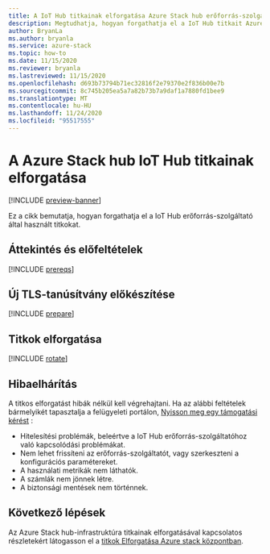 ```yaml
---
title: A IoT Hub titkainak elforgatása Azure Stack hub erőforrás-szolgáltatón
description: Megtudhatja, hogyan forgathatja el a IoT Hub titkait Azure Stack hub erőforrás-szolgáltatón
author: BryanLa
ms.author: bryanla
ms.service: azure-stack
ms.topic: how-to
ms.date: 11/15/2020
ms.reviewer: bryanla
ms.lastreviewed: 11/15/2020
ms.openlocfilehash: d693b73794b71ec32816f2e79370e2f836b00e7b
ms.sourcegitcommit: 8c745b205ea5a7a82b73b7a9daf1a7880fd1bee9
ms.translationtype: MT
ms.contentlocale: hu-HU
ms.lasthandoff: 11/24/2020
ms.locfileid: "95517555"
---
```

# <a name="how-to-rotate-secrets-for-iot-hub-on-azure-stack-hub"></a>A Azure Stack hub IoT Hub titkainak elforgatása

[!INCLUDE [preview-banner](../includes/iot-hub-preview.md)]

Ez a cikk bemutatja, hogyan forgathatja el a IoT Hub erőforrás-szolgáltató által használt titkokat.

## <a name="overview-and-prerequisites"></a>Áttekintés és előfeltételek

[!INCLUDE [prereqs](../includes/resource-provider-va-rotate-secrets-prereqs.md)]

## <a name="prepare-a-new-tls-certificate"></a>Új TLS-tanúsítvány előkészítése

[!INCLUDE [prepare](../includes/resource-provider-va-rotate-secrets-prepare.md)]

## <a name="rotate-secrets"></a>Titkok elforgatása

[!INCLUDE [rotate](../includes/resource-provider-va-rotate-secrets-rotate.md)]

## <a name="troubleshooting"></a>Hibaelhárítás

A titkos elforgatást hibák nélkül kell végrehajtani. Ha az alábbi feltételek bármelyikét tapasztalja a felügyeleti portálon, [Nyisson meg egy támogatási kérést](azure-stack-manage-basics.md#where-to-get-support) :

   - Hitelesítési problémák, beleértve a IoT Hub erőforrás-szolgáltatóhoz való kapcsolódási problémákat.
   - Nem lehet frissíteni az erőforrás-szolgáltatót, vagy szerkeszteni a konfigurációs paramétereket.
   - A használati metrikák nem láthatók.
   - A számlák nem jönnek létre.
   - A biztonsági mentések nem történnek.

## <a name="next-steps"></a>Következő lépések

Az Azure Stack hub-infrastruktúra titkainak elforgatásával kapcsolatos részletekért látogasson el a [titkok Elforgatása Azure stack központban](azure-stack-rotate-secrets.md).